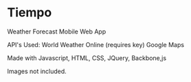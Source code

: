 Tiempo
======

Weather Forecast Mobile Web App

API's Used:
World Weather Online (requires key)
Google Maps

Made with Javascript, HTML, CSS, JQuery, Backbone,js

Images not included.